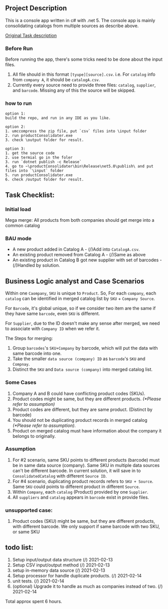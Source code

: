 ## Project Description
This is a console app written in c# with .net 5.
The console app is mainly consolidating catalogs from multiple sources as describe above.

[Original Task description](https://github.com/tosumitagrawal/codingskills)

### Before Run
Before running the app, there's some tricks need to be done about the input files.
1. All file should in this format `[tyupe][source].csv`. i.e. For `catalog` info from `company A`, it should be `catalogA.csv`.
2. Currently every source need to provide three files: `catalog`, `supplier`, and `barcode`. Missing any of this the source will be skipped.

### how to run
```
option 1:
build the repo, and run in any IDE as you like.
```

```
option 2:
1. umccompress the zip file, put `csv` files into \input folder
2. run productConsolidater.exe
3. check \output folder for result.
```

```
option 3:
1. get the source code
2. use termial go in the foler
3. run `dotnet publish -c Release`
4. go to ~\productConsolidater\bin\Release\net5.0\publish\ and put files into `\input` folder
5. run productConsolidater.exe
6. check /output folder for result.
```

## Task Checklist:

### Initial load
Mega merge: All products from both companies should get merge into a common catalog

### BAU mode
* A new product added in Catalog A - (/)Add into `CatalogA.csv`.
* An existing product removed from Catalog A - (/)Same as above
* An existing product in Catalog B got new supplier with set of barcodes - (/)Handled by solution.

## Business Logic analyst and Case Scenarios

Within one `Caompany`, `SKU` is unique to `Product`. So, For each `company`, each `catalog` can be identified in merged catalog list by `SKU` + `Company Source`.

For `Barcode`, it's global unique, so if we consider two item are the same if they have same `barcode`, even `SKU` is different.

For `Supplier`, due to the ID doesn't make any sense after merged, we need to associate with `Company ID` when we refer it.

The Steps for merging:
1. Group `barcodes`'s `SKU+Company` by barcode, which will put the data with same barcode into one.
2. Take the smaller `data source (company) ID` as `barcode`'s `SKU` and `Compnay`.
3. Distinct the `SKU` and `Data source (company)` into merged catalog list.

### Some Cases
1. Company A and B could have conflicting product codes (SKUs).
2. Product codes might be same, but they are different products. _(*Please refer to assumption)_
3. Product codes are different, but they are same product. (Distinct by barcode)
4. You should not be duplicating product records in merged catalog _(*Please refer to assumption)_.
5. Product on merged catalog must have information about the company it belongs to originally.

### Assumption
1. For #2 scenario, same SKU points to different products (barcode) must be in same data source (company). 
Same SKU in multiple data sources can't be different barcode. In current solution, it will save in to `ConsolidatedCatalog` with different `Source ID`.
2. For #4 scenario, duplicating product records refers to `SKU + Source`. Same `SKU` could points to different product in different `Source`.
3. Within `Company`, each `catalog` (Product) provided by one `Supplier`.
3. All `suppliers` and `catalog` appears in `barcode` exist in provide files.

### unsupported case:
1. Product codes (SKU) might be same, but they are different products, with different barcode.
We only support if same barcode with two SKU, or same SKU

## todo list:
1. Setup input/output data structure (/) 2021-02-13
2. Setup CSV input/output method (/) 2021-02-13
3. setup in-memory data source (/) 2021-02-13
4. Setup processor for handle duplicate products. (/) 2021-02-14
5. unit tests. (/) 2021-02-14
6. (optional) Upgrade it to handle as much as companies instead of two. (/) 2021-02-14

Total approx spent 6 hours.
